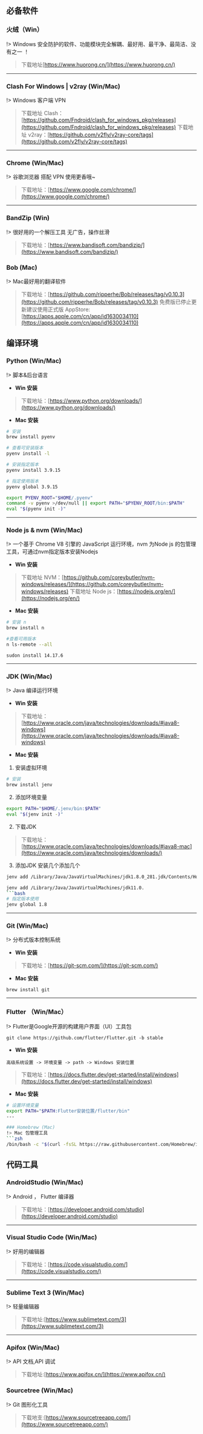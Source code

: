 ## 必备软件

### 火绒（Win）

!> Windows 安全防护的软件、功能模块完全解耦、最好用、最干净、最简洁、没有之一 ！
> 下载地址[https://www.huorong.cn/](https://www.huorong.cn/)

---

### Clash For Windows | v2ray (Win/Mac)
!> Windows 客户端 VPN
>下载地址 Clash：[https://github.com/Fndroid/clash_for_windows_pkg/releases](https://github.com/Fndroid/clash_for_windows_pkg/releases)
>下载地址 v2ray：[https://github.com/v2fly/v2ray-core/tags](https://github.com/v2fly/v2ray-core/tags)

---

### Chrome (Win/Mac)
!> 谷歌浏览器  搭配 VPN 使用更香哦~
>下载地址：[https://www.google.com/chrome/](https://www.google.com/chrome/)

---

### BandZip (Win)
!> 很好用的一个解压工具 无广告，操作丝滑
>下载地址：[https://www.bandisoft.com/bandizip/](https://www.bandisoft.com/bandizip/)

### Bob (Mac)
!> Mac最好用的翻译软件

>下载地址：[https://github.com/ripperhe/Bob/releases/tag/v0.10.3](https://github.com/ripperhe/Bob/releases/tag/v0.10.3) 免费版已停止更新建议使用正式版
>AppStore:[https://apps.apple.com/cn/app/id1630034110](https://apps.apple.com/cn/app/id1630034110)
## 编译环境

###  Python (Win/Mac)
!> 脚本&后台语言
- **Win 安装**
>下载地址：[https://www.python.org/downloads/](https://www.python.org/downloads/)

- **Mac 安装**

```bash
# 安装
brew install pyenv
```
```bash
# 查看可安装版本
pyenv install -l
```
```bash
# 安装指定版本
pyenv install 3.9.15
```
```bash
# 指定使用版本
pyenv global 3.9.15
```
```bash
export PYENV_ROOT="$HOME/.pyenv"
command -v pyenv >/dev/null || export PATH="$PYENV_ROOT/bin:$PATH"
eval "$(pyenv init -)"
```
---

### Node js & nvm (Win/Mac)
!> 一个基于 Chrome V8 引擎的 JavaScript 运行环境，nvm 为Node js 的包管理工具，可通过nvm指定版本安装Nodejs
- **Win 安装**
>下载地址 NVM：[https://github.com/coreybutler/nvm-windows/releases/](https://github.com/coreybutler/nvm-windows/releases)
>下载地址 Node js：[https://nodejs.org/en/](https://nodejs.org/en/)
- **Mac 安装**
```bash
# 安装 n
brew install n
```
```bash
#查看可用版本
n ls-remote --all
```
```base
sudon install 14.17.6
```

---

### JDK (Win/Mac)
!> Java 编译运行环境
- **Win 安装**
>下载地址：[https://www.oracle.com/java/technologies/downloads/#java8-windows](https://www.oracle.com/java/technologies/downloads/#java8-windows)
- **Mac 安装**
1. 安装虚拟环境
```bash
# 安装
brew install jenv
```
2. 添加环境变量
```bash
export PATH="$HOME/.jenv/bin:$PATH"
eval "$(jenv init -)"
```
2. 下载JDK
> 下载地址：[https://www.oracle.com/java/technologies/downloads/#java8-mac](https://www.oracle.com/java/technologies/downloads/)
3. 添加JDK
安装几个添加几个
```bash
jenv add /Library/Java/JavaVirtualMachines/jdk1.8.0_281.jdk/Contents/Home jdk1.8 added
```
```bash
jenv add /Library/Java/JavaVirtualMachines/jdk11.0.
```bash
# 指定版本使用
jenv global 1.8
```
---

### Git (Win/Mac)
!> 分布式版本控制系统
- **Win 安装**
>下载地址：[https://git-scm.com/](https://git-scm.com/)
- **Mac 安装**
```
brew install git
```
---

### Flutter （Win/Mac）
!> Flutter是Google开源的构建用户界面（UI）工具包
``` git
git clone https://github.com/flutter/flutter.git -b stable
```
- **Win 安装**
```
高级系统设置 -> 环境变量 -> path -> Windows 安装位置
```
>下载地址：[https://docs.flutter.dev/get-started/install/windows](https://docs.flutter.dev/get-started/install/windows)
- **Mac 安装**
```bash
# 设置环境变量
export PATH="$PATH:Flutter安装位置/flutter/bin"
---

### Homebrew (Mac)
!> Mac 包管理工具
```zsh
/bin/bash -c "$(curl -fsSL https://raw.githubusercontent.com/Homebrew/install/HEAD/install.sh)"
```

## 代码工具

### AndroidStudio (Win/Mac)
!> Android ， Flutter 编译器
>下载地址：[https://developer.android.com/studio](https://developer.android.com/studio)

---

### Visual Studio Code (Win/Mac)
!> 好用的编辑器
>下载地址：[https://code.visualstudio.com/](https://code.visualstudio.com/)

---

### Sublime Text 3 (Win/Mac)
!> 轻量编辑器
>下载地址:[https://www.sublimetext.com/3](https://www.sublimetext.com/3)

---

### Apifox (Win/Mac)
!> API 文档,API 调试
>下载地址:[https://www.apifox.cn/](https://www.apifox.cn/)

### Sourcetree (Win/Mac)
!> Git 图形化工具
>下载地支:[https://www.sourcetreeapp.com/](https://www.sourcetreeapp.com/)
